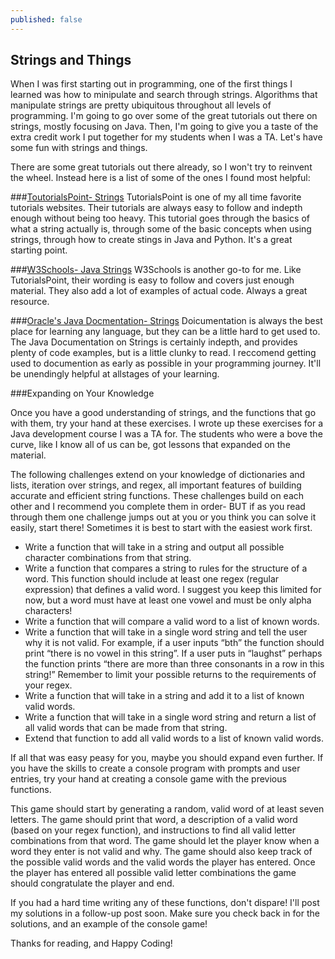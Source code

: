 ```yaml
---
published: false
---
```

## Strings and Things

When I was first starting out in programming, one of the first things I learned was how to minipulate and search through strings. Algorithms that manipulate strings are pretty ubiquitous throughout all levels of programming. I'm going to go over some of the great tutorials out there on strings, mostly focusing on Java. Then, I'm going to give you a taste of the extra credit work I put together for my students when I was a TA. Let's have some fun with strings and things.

There are some great tutorials out there already, so I won't try to reinvent the wheel. Instead here is a list of some of the ones I found most helpful:

###[ToutorialsPoint- Strings](https://www.tutorialspoint.com/computer_programming/computer_programming_strings.htm) 
TutorialsPoint is one of my all time favorite tutorials websites. Their tutorials are always easy to follow and indepth enough without being too heavy. This tutorial goes through the basics of what a string actually is, through some of the basic concepts when using strings, through how to create stings in Java and Python. It's a great starting point. 

###[W3Schools- Java Strings](https://www.w3schools.com/java/java_strings.asp)
W3Schools is another go-to for me. Like TutorialsPoint, their wording is easy to follow and covers just enough material. They also add a lot of examples of actual code. Always a great resource.

###[Oracle's Java Docmentation- Strings](https://docs.oracle.com/javase/tutorial/java/data/strings.html)
Doicumentation is always the best place for learning any language, but they can be a little hard to get used to. The Java Documentation on Strings is certainly indepth, and provides plenty of code examples, but is a little clunky to read. I reccomend getting used to documention as early as possible in your programming journey. It'll be unendingly helpful at allstages of your learning. 

###Expanding on Your Knowledge

Once you have a good understanding of strings, and the functions that go with them, try your hand at these exercises. I wrote up these exercises for a Java development course I was a TA for. The students who were a bove the curve, like I know all of us can be, got lessons that expanded on the material. 

The following challenges extend on your knowledge of dictionaries and lists, iteration over strings, and regex, all important features of building accurate and efficient string functions. These challenges build on each other and I recommend you complete them in order- BUT if as you read through them one challenge jumps out at you or you think you can solve it easily, start there! Sometimes it is best to start with the easiest work first.

- Write a function that will take in a string and output all possible character combinations from that string. 
- Write a function that compares a string to rules for the structure of a word. This function should include at least one regex (regular expression) that defines a valid word. I suggest you keep this limited for now, but a word must have at least one vowel and must be only alpha characters!
- Write a function that will compare a valid word to a list of known words.
- Write a function that will take in a single word string and tell the user why it is not valid. For example, if a user inputs “bth” the function should print “there is no vowel in this string”. If a user puts in “laughst” perhaps the function prints “there are more than three consonants in a row in this string!” Remember to limit your possible returns to the requirements of your regex.
- Write a function that will take in a string and add it to a list of known valid words.
- Write a function that will take in a single word string and return a list of all valid words that can be made from that string. 
- Extend that function to add all valid words to a list of known valid words.

If all that was easy peasy for you, maybe you should expand even further. If you have the skills to create a console program with prompts and user entries, try your hand at creating a console game with the previous functions. 

This game should start by generating a random, valid word of at least seven letters. The game should print that word, a description of a valid word (based on your regex function), and instructions to find all valid letter combinations from that word. The game should let the player know when a word they enter is not valid and why. The game should also keep track of the possible valid words and the valid words the player has entered. Once the player has entered all possible valid letter combinations the game should congratulate the player and end.

If you had a hard time writing any of these functions, don't dispare! I'll post my solutions in a follow-up post soon. Make sure you check back in for the solutions, and an example of the console game!

Thanks for reading, and Happy Coding!
